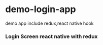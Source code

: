 # demo-login-app
demo app include redux,react native hook

### Login Screen react native with redux

